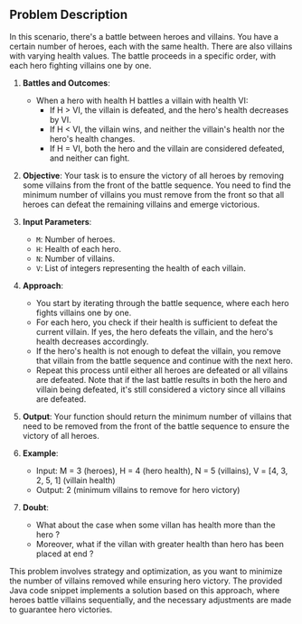 ## Problem Description

In this scenario, there's a battle between heroes and villains. You have a certain number of heroes, each with the same health. There are also villains with varying health values. The battle proceeds in a specific order, with each hero fighting villains one by one.

1. **Battles and Outcomes**:
    - When a hero with health H battles a villain with health VI:
        - If H > VI, the villain is defeated, and the hero's health decreases by VI.
        - If H < VI, the villain wins, and neither the villain's health nor the hero's health changes.
        - If H = VI, both the hero and the villain are considered defeated, and neither can fight.

2. **Objective**:
   Your task is to ensure the victory of all heroes by removing some villains from the front of the battle sequence. You need to find the minimum number of villains you must remove from the front so that all heroes can defeat the remaining villains and emerge victorious.

3. **Input Parameters**:
    - `M`: Number of heroes.
    - `H`: Health of each hero.
    - `N`: Number of villains.
    - `V`: List of integers representing the health of each villain.

4. **Approach**:
    - You start by iterating through the battle sequence, where each hero fights villains one by one.
    - For each hero, you check if their health is sufficient to defeat the current villain. If yes, the hero defeats the villain, and the hero's health decreases accordingly.
    - If the hero's health is not enough to defeat the villain, you remove that villain from the battle sequence and continue with the next hero.
    - Repeat this process until either all heroes are defeated or all villains are defeated. Note that if the last battle results in both the hero and villain being defeated, it's still considered a victory since all villains are defeated.

5. **Output**:
   Your function should return the minimum number of villains that need to be removed from the front of the battle sequence to ensure the victory of all heroes.

6. **Example**:
    - Input: M = 3 (heroes), H = 4 (hero health), N = 5 (villains), V = [4, 3, 2, 5, 1] (villain health)
    - Output: 2 (minimum villains to remove for hero victory)

7. **Doubt**:
   - What about the case when some villan has health more than the hero ?
   - Moreover, what if the villan with greater health than hero has been placed at end ?

This problem involves strategy and optimization, as you want to minimize the number of villains removed while ensuring hero victory. The provided Java code snippet implements a solution based on this approach, where heroes battle villains sequentially, and the necessary adjustments are made to guarantee hero victories.